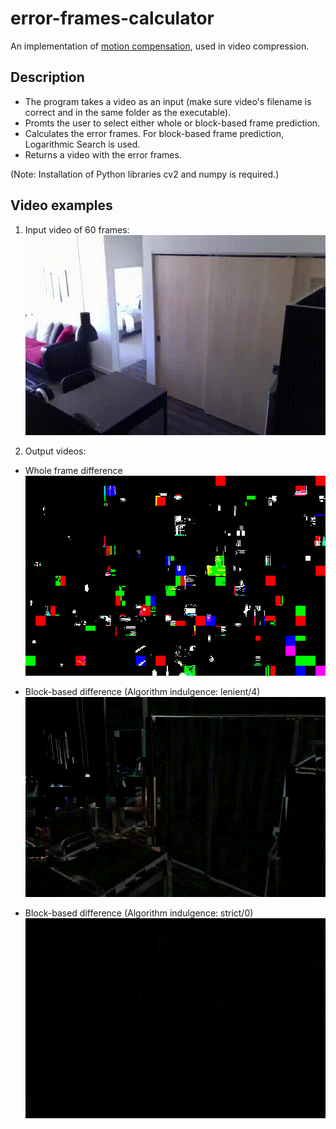 # error-frames-calculator
An implementation of [motion compensation](https://en.wikipedia.org/wiki/Motion_compensation), used in video compression.

## Description
* The program takes a video as an input (make sure video's filename is correct and in the same folder as the executable).
* Promts the user to select either whole or block-based frame prediction.
* Calculates the error frames. For block-based frame prediction, Logarithmic Search is used.
* Returns a video with the error frames.

(Note: Installation of Python libraries cv2 and numpy is required.)

## Video examples
1. Input video of 60 frames:  
![](/examples/gifs/exm.gif "Input video")

2. Output videos:
* Whole frame difference  
![](/examples/gifs/wh_err_exm.gif "Whole frame difference")

* Block-based difference (Algorithm indulgence: lenient/4)  
![](/examples/gifs/b_b_err__0.1__exm.gif "Block-based difference (Algorithm indulgence: lenient)")

* Block-based difference (Algorithm indulgence: strict/0)  
![](/examples/gifs/b_b_err__0__exm.gif "Block-based difference (Algorithm indulgence: strict)")
